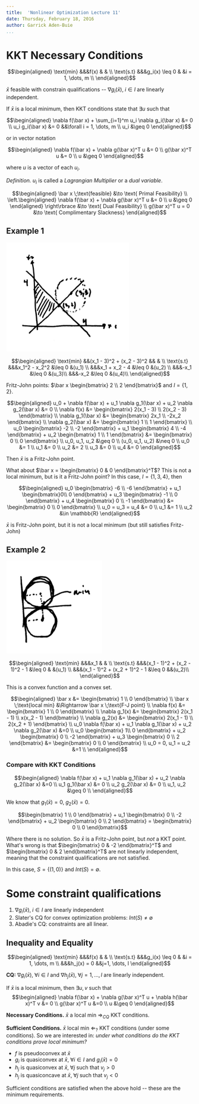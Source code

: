 ```yaml
---
title:  'Nonlinear Optimization Lecture 11'
date: Thursday, February 18, 2016
author: Garrick Aden-Buie
...
```


# KKT Necessary Conditions

$$\begin{aligned}
\text{min}	&&&f(x)	& 	& \\
\text{s.t}	&&&g_i(x) \leq 0		&	&i = 1, \dots, m \\
\end{aligned}$$

$\bar x$ feasible with constrain qualifications -- $\nabla g_i (\bar x),\; i \in I$ are linearly independent.

If $\bar x$ is a local minimum, then KKT conditions state that $\exists u$ such that

$$\begin{aligned}
\nabla f(\bar x) + \sum_{i=1}^m u_i \nabla g_i(\bar x) &= 0 \\
u_i g_i(\bar x) &= 0 &&\forall i = 1, \dots, m \\
u_i &\geq 0
\end{aligned}$$

or in vector notation

$$\begin{aligned}
\nabla f(\bar x) + \nabla g(\bar x)^T u &= 0 \\
g(\bar x)^T u &= 0 \\
u &\geq 0
\end{aligned}$$

where $u$ is a vector of each $u_i$.

*Definition.* $u_i$ is called a *Lagrangian Multiplier* or a *dual variable*.

$$\begin{aligned}
\bar x \;\text{feasible} &\to \text{ Primal Feasibility} \\
\left.\begin{aligned} \nabla f(\bar x) + \nabla g(\bar x)^T u &= 0 \\ u &\geq 0 \end{aligned} \right\rbrace &\to \text{ Dual Feasibility} \\
g(\bar x)^T u = 0 &\to \text{ Complimentary Slackness}
\end{aligned}$$

## Example 1

![Example 1](images/lec11/11-1.png)

$$\begin{aligned}
\text{min}	&&(x_1 - 3)^2 + (x_2 - 3)^2	&& 	& \\
\text{s.t}	&&&x_1^2 - x_2^2 &\leq 0 	&(u_1) \\
&&&x_1 + x_2 - 4 &\leq 0 &(u_2) \\
&&&-x_1 &\leq 0 &(u_3)\\
&&&-x_2 &\leq 0 &(u_4)\\
\end{aligned}$$

Fritz-John points: $\bar x \begin{bmatrix} 2 \\ 2 \end{bmatrix}$ and $I = \{1, 2\}$.

$$\begin{aligned}
u_0 + \nabla f(\bar x) + u_1 \nabla g_1(\bar x) + u_2 \nabla g_2(\bar x) &= 0 \\
\nabla f(x) &= \begin{bmatrix} 2(x_1 - 3) \\ 2(x_2 - 3) \end{bmatrix} \\
\nabla g_1(\bar x) &= \begin{bmatrix} 2x_1 \\ -2x_2 \end{bmatrix} \\
\nabla g_2(\bar x) &= \begin{bmatrix} 1 \\ 1 \end{bmatrix} \\
u_0 \begin{bmatrix} -2 \\ -2 \end{bmatrix} + u_1 \begin{bmatrix} 4 \\ -4 \end{bmatrix} + u_2 \begin{bmatrix} 1 \\ 1 \end{bmatrix} &= \begin{bmatrix} 0  \\ 0 \end{bmatrix} \\
u_0, u_1, u_2 &\geq 0 \\
(u_0, u_1, u_2) &\neq 0 \\
u_0 &= 1 \\
u_1 &= 0 \\
u_2 &= 2 \\
u_3 &= 0 \\
u_4 &= 0
\end{aligned}$$

Then $\bar x$ is a Fritz-John point.

What about $\bar x = \begin{bmatrix} 0 & 0 \end{bmatrix}^T$?
This is not a local minimum, but is it a Fritz-John point?
In this case, $I = \{1,3,4\}$, then

$$\begin{aligned}
u_0 \begin{bmatrix} -6 \\ -6 \end{bmatrix} + u_1 \begin{bmatrix}0\\ 0 \end{bmatrix} + u_3 \begin{bmatrix} -1 \\ 0 \end{bmatrix} + u_4 \begin{bmatrix} 0 \\ -1  \end{bmatrix} &= \begin{bmatrix} 0 \\ 0 \end{bmatrix} \\
u_0 = u_3 = u_4 &= 0 \\
u_1 &= 1 \\
u_2 &\in \mathbb{R}
\end{aligned}$$

$\bar x$ is  Fritz-John point, but it is not a local minimum (but still satisfies Fritz-John)

## Example 2

![Example 2](images/lec11/11-2.png)

$$\begin{aligned}
\text{min}	&&&x_1	& 	& \\
\text{s.t}	&&&(x_1 - 1)^2 + (x_2 - 1)^2 - 1 &\leq 0		&	&(u_1) \\
          &&&(x_1 - 1)^2 + (x_2 + 1)^2 - 1 &\leq 0 &&(u_2)\\
\end{aligned}$$

This is a convex function and a convex set.

$$\begin{aligned}
\bar x &= \begin{bmatrix} 1 \\ 0 \end{bmatrix} \\
\bar x \;\text{local min} &\Rightarrow \bar x \;\text{F-J point} \\
\nabla f(x) &= \begin{bmatrix} 1 \\ 0 \end{bmatrix} \\
\nabla g_1(x) &= \begin{bmatrix} 2(x_1 - 1) \\ x(x_2 - 1) \end{bmatrix} \\
\nabla g_2(x) &= \begin{bmatrix} 2(x_1 - 1) \\ 2(x_2 + 1) \end{bmatrix} \\
u_0 \nabla f(\bar x) + u_1 \nabla g_1(\bar x) + u_2 \nabla g_2(\bar x) &=0 \\
u_0 \begin{bmatrix} 1\\ 0 \end{bmatrix} + u_2 \begin{bmatrix} 0 \\ -2 \end{bmatrix} + u_3 \begin{bmatrix} 0 \\ 2 \end{bmatrix} &= \begin{bmatrix} 0 \\ 0  \end{bmatrix} \\
u_0 = 0, u_1 = u_2 &=1 \\
\end{aligned}$$


### Compare with KKT Conditions

$$\begin{aligned}
\nabla f(\bar x) + u_1 \nabla g_1(\bar x) + u_2 \nabla g_2(\bar x) &=0 \\
u_1 g_1(\bar x) &= 0 \\
u_2 g_2(\bar x) &= 0 \\
u_1, u_2 &\geq 0 \\
\end{aligned}$$

We know that $g_1(\bar x) =0,\; g_2(\bar x) = 0$.

$$\begin{bmatrix} 1 \\ 0 \end{bmatrix} + u_1 \begin{bmatrix} 0 \\ -2 \end{bmatrix} + u_2 \begin{bmatrix} 0 \\ 2 \end{bmatrix} = \begin{bmatrix} 0 \\ 0  \end{bmatrix}$$

Where there is no solution.
So $\bar x$ is a Fritz-John point, but *not* a KKT point.
What's wrong is that $\begin{bmatrix} 0 & -2 \end{bmatrix}^T$ and $\begin{bmatrix} 0 & 2 \end{bmatrix}^T$ are not linearly independent, meaning that the constraint qualifications are not satisfied.

In this case, $S = \{(1,0)\}$ and $Int(S) = \emptyset$.

# Some constraint qualifications

1. $\nabla g_i(\bar x),\; i \in I$ are linearly independent
2. Slater's CQ for convex optimization problems: $Int (S) \neq \emptyset$
3. Abadie's CQ: constraints are all linear.

## Inequality and Equality

$$\begin{aligned}
\text{min}	&&&f(x)	& 	& \\
\text{s.t}	&&&g_i(x) \leq 0		&	&i = 1, \dots, m \\
          &&&h_j(x) = 0 &&j=1, \dots, l
\end{aligned}$$

**CQ:** $\nabla g_i(\bar x),\;\forall i \in I$ and $\nabla h_j(\bar x),\;\forall j = 1, \dots, l$ are linearly independent.

If $\bar x$ is a local minimum, then $\exists u, v$ such that
$$\begin{aligned}
\nabla f(\bar x) + \nabla g(\bar x)^T u + \nabla h(\bar x)^T v &= 0 \\
g(\bar x)^T u &=0 \\
u &\geq 0
\end{aligned}$$

**Necessary Conditions.** $\bar x$ a local min $\Rightarrow_{CQ}$ KKT conditions.

**Sufficient Conditions.** $\bar x$ local min $\Leftarrow_{?}$ KKT conditions (under some conditions).
So we are interested in: *under what conditions do the KKT conditions prove local minimum?*

- $f$ is pseudoconvex at $\bar x$
- $g_i$ is quasiconvex at $\bar x,\;\forall i \in I$ and $g_i(\bar x) = 0$
- $h_j$ is quasiconvex at $\bar x,\;\forall j$ such that $v_j > 0$
- $h_j$ is quasiconcave at $\bar x,\;\forall j$ such that $v_j < 0$

Sufficient conditions are satisfied when the above hold -- these are the minimum requirements.
